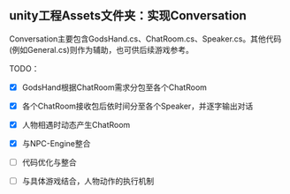 ## unity工程Assets文件夹：实现Conversation



Conversation主要包含GodsHand.cs、ChatRoom.cs、Speaker.cs。其他代码(例如General.cs)则作为辅助，也可供后续游戏参考。



TODO：

- [x] GodsHand根据ChatRoom需求分包至各个ChatRoom
- [x] 各个ChatRoom接收包后依时间分至各个Speaker，并逐字输出对话
- [x] 人物相遇时动态产生ChatRoom
- [x] 与NPC-Engine整合
- [ ] 代码优化与整合
- [ ] 与具体游戏结合，人物动作的执行机制


